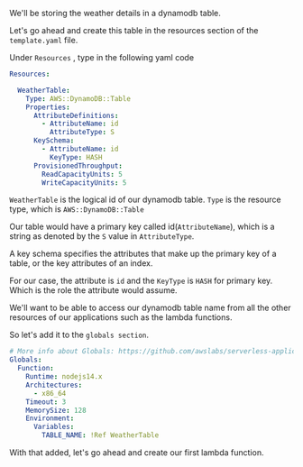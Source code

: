 We'll be storing the weather details in a dynamodb table.

Let's go ahead and create this table in the resources section of the `template.yaml` file.

Under `Resources` , type in the following yaml code

```yaml
Resources:

  WeatherTable:
    Type: AWS::DynamoDB::Table
    Properties:
      AttributeDefinitions:
        - AttributeName: id
          AttributeType: S
      KeySchema:
        - AttributeName: id
          KeyType: HASH
      ProvisionedThroughput:
        ReadCapacityUnits: 5
        WriteCapacityUnits: 5
```
 `WeatherTable` is the logical id of our dynamodb table. 
 `Type` is the resource type, which is `AWS::DynamoDB::Table`
 
Our table would have a primary key called id(`AttributeName`), which is a string as denoted by the `S` value 
in `AttributeType`.

A key schema specifies the attributes that make up the primary key of a table, or the key attributes of an index.

For our case, the attribute is `id` and the `KeyType` is `HASH` for primary key. Which is the role the attribute would assume.

We'll want to be able to access our dynamodb table name from all the other resources of our applications 
such as the lambda functions.

So let's add it to the `globals section`.

```yaml
# More info about Globals: https://github.com/awslabs/serverless-application-model/blob/master/docs/globals.rst
Globals:
  Function:
    Runtime: nodejs14.x
    Architectures:
      - x86_64
    Timeout: 3
    MemorySize: 128
    Environment:
      Variables:
        TABLE_NAME: !Ref WeatherTable

```

With that added, let's go ahead and create our first lambda function.
